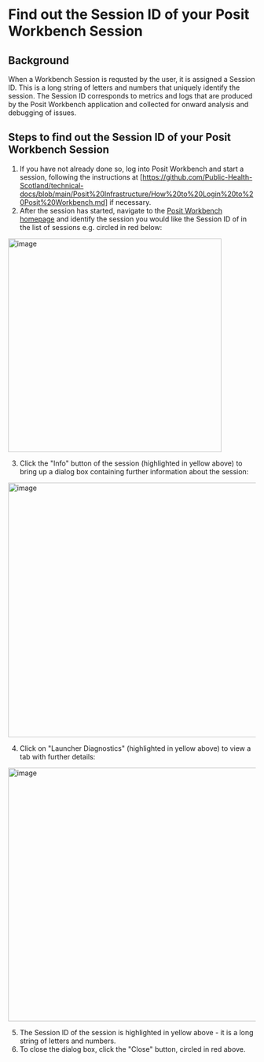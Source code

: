 # Find out the Session ID of your Posit Workbench Session

## Background

When a Workbench Session is requsted by the user, it is assigned a Session ID.  This is a long string of letters and numbers that uniquely identify the session.  The Session ID corresponds to metrics and logs that are produced by the Posit Workbench application and collected for onward analysis and debugging of issues.

## Steps to find out the Session ID of your Posit Workbench Session

1. If you have not already done so, log into Posit Workbench and start a session, following the instructions at [https://github.com/Public-Health-Scotland/technical-docs/blob/main/Posit%20Infrastructure/How%20to%20Login%20to%20Posit%20Workbench.md] if necessary.
2. After the session has started, navigate to the [Posit Workbench homepage](https://pwb.publichealthscotland.org) and identify the session you would like the Session ID of in the list of sessions e.g. circled in red below:
<img width="434" alt="image" src="https://github.com/Public-Health-Scotland/technical-docs/assets/45657289/9496f0a2-1eb2-4466-bf35-5d56e2088f1f">

3. Click the "Info" button of the session (highlighted in yellow above) to bring up a dialog box containing further information about the session:
<img width="517" alt="image" src="https://github.com/Public-Health-Scotland/technical-docs/assets/45657289/6fa50075-7552-4cc0-a9e1-3aa8f0eaca2f">

4. Click on "Launcher Diagnostics" (highlighted in yellow above) to view a tab with further details:
<img width="515" alt="image" src="https://github.com/Public-Health-Scotland/technical-docs/assets/45657289/c4e2839a-ed4d-413b-9a16-204b994a7947">

5. The Session ID of the session is highlighted in yellow above - it is a long string of letters and numbers.
6. To close the dialog box, click the "Close" button, circled in red above.
